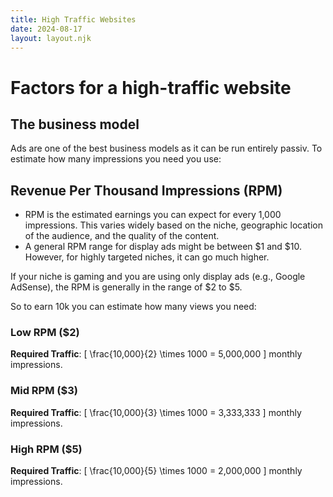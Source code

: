 ```yaml
---
title: High Traffic Websites
date: 2024-08-17
layout: layout.njk
---
```


# Factors for a high-traffic website

## The business model

Ads are one of the best business models as it can be run entirely passiv. To estimate how many impressions you need you use:

## Revenue Per Thousand Impressions (RPM)
* RPM is the estimated earnings you can expect for every 1,000 impressions. This varies widely based on the niche, geographic location of the audience, and the quality of the content.
* A general RPM range for display ads might be between $1 and $10. However, for highly targeted niches, it can go much higher.

If your niche is gaming and you are using only display ads (e.g., Google AdSense), the RPM is generally in the range of $2 to $5.

So to earn 10k you can estimate how many views you need:

### Low RPM ($2)

**Required Traffic**: 
\[
\frac{10,000}{2} \times 1000 = 5,000,000
\]
monthly impressions.

### Mid RPM ($3)

**Required Traffic**: 
\[
\frac{10,000}{3} \times 1000 = 3,333,333
\]
monthly impressions.

### High RPM ($5)

**Required Traffic**: 
\[
\frac{10,000}{5} \times 1000 = 2,000,000
\]
monthly impressions.
